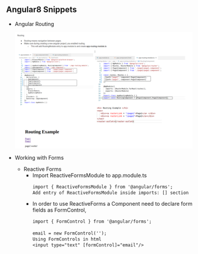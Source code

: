 ## Angular8 Snippets

* Angular Routing

  ![ROUTING](/images/routing.png)

* Working with Forms
  * Reactive Forms
    * Import ReactiveFormsModule to app.module.ts
      ```
      import { ReactiveFormsModule } from '@angular/forms';
      Add entry of ReactiveFormsModule inside imports: [] section
      ```
     * In order to use ReactiveForms a Component need to declare form fields as FormControl,
         ```
         import { FormControl } from '@angular/forms';
         
         email = new FormControl('');
         Using FormControls in html
         <input type="text" [formControl]="email"/>
        ```
